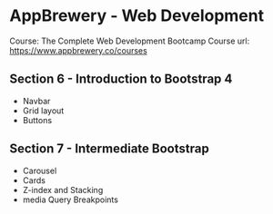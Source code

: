# AppBrewery - Web Development

Course: The Complete Web Development Bootcamp
Course url: https://www.appbrewery.co/courses

## Section 6 - Introduction to Bootstrap 4

- Navbar
- Grid layout
- Buttons

## Section 7 - Intermediate Bootstrap

- Carousel
- Cards
- Z-index and Stacking
- media Query Breakpoints
